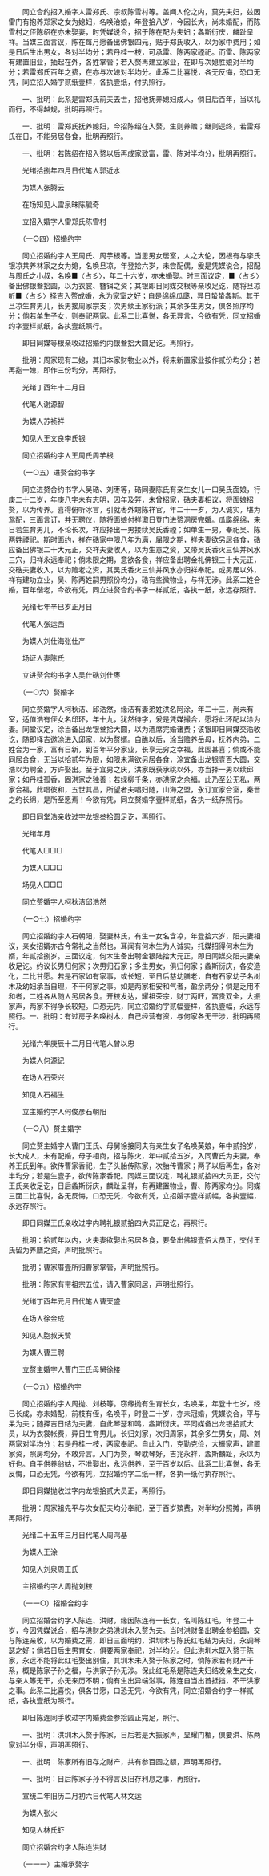 <!-- { "loadSidebar": true } -->
　　同立合约招入婚字人雷郑氏、宗叔陈雪村等。盖闻人伦之内，莫先夫妇，兹因雷门有抱养郑家之女为媳妇，名唤治娘，年登拾八岁，今因长大，尚未婚配，而陈雪村之侄陈绍在亦未娶妻，时凭媒说合，招于陈在配为夫妇；螽斯衍庆，麟趾呈祥。当媒三面言议，陈在每月愿备出佛银四元，贴于郑氏收入，以为家中费用；如是日后生出男女，各对半均分；若丹桂一枝，可承雷、陈两家禋祀。而雷、陈两家有建置旧业，抽起在外，各姓掌管；若入赘再建立家业，在即与次媳胜娘对半均分；若雷郑氏百年之费，在亦与次媳对半均分。此系二比喜悦，各无反悔，恐口无凭，同立招入婚字贰纸壹样，各执壹纸，付执照行。 

　　一、批明：此系是雷郑氏前夫去世，招他抚养媳妇成人，倘日后百年，当以礼而行，不得越规，批明再照行。 

　　一、批明：雷郑氏抚养媳妇，今招陈绍在入赘，生则养赡；继则送终，若雷郑氏在日，不能另居各食，批明再照行。 

　　一、批明：若陈绍在招入赘以后再成家致富，雷、陈对半均分，批明再照行。 

　　光绪拾捌年四月日代笔人郭近水 

　　为媒人张腾云 

　　在场知见人雷泉昧陈毓奇 

　　立招入婚字人雷郑氏陈雪村 

　　（一○四）招婚约字 

　　同立招婚约字人王周氏、周芋根等。当思男女居室，人之大伦，因根有与李氏银凉共养林家之女为媳，名唤旦凉，年登拾六岁，未尝配偶，爰是凭媒说合，招配与周氏之小叔，名唤■〈占彡〉，年二十六岁，亦未婚娶。时三面议定，■〈占彡〉备出佛银叁拾圆，以为衣裳、簪铒之资；其银即日同媒交根等亲收足讫，随将旦凉听■〈占彡〉择吉入赘成婚，永为家室之好；自是绵绵瓜瓞，异日蛰蛰螽斯。其于旦凉生育男儿，长男接周家宗支；次男续王家衍派；其余多生男女，俱各照序均分；倘若单生子女，则奉祀两家。此系二比喜悦，各无异言，今欲有凭，同立招婚约字壹样贰纸，各执壹纸照行。 

　　即日同媒等根亲收过招婚约内银叁拾大圆足讫。再照行。 

　　批明：周家现有二媳，其旧本家财物业以外，将来新置家业按作贰份均分；若再抱一媳，即作三份均分，再照行。 

　　光绪丁酉年十二月日 

　　代笔人谢源智 

　　为媒人苏祯祥 

　　知见人王文良李氏银 

　　同立招婚约字人王周氏周芋根 

　　（一○五）进赘合约书字 

　　同立进赘合约书字人吴硞、刘枣等，硞同妻陈氏有亲生女儿一口吴氏面娘，行庚二十二岁，年庚八字未有志明，因年及笄，未曾招家，硞夫妻相议，将面娘招赘，以为传养。喜得俯听冰言，引就枣外甥陈祥官，年二十一岁，为人诚实，堪为鸳配，三面言订，并无聘仪，随将面娘付祥诹日登门进赘洞房完婚。瓜瓞绵绵，来日若生育男儿，不论长次，祥应择出一男接续吴氏香禋；如单生一男，奉祀吴、陈两姓禋祀。斯时面约，祥在硞家中限八年为满，届限之期，祥夫妻欲另居各食，硞应备出佛银二十大元正，交祥夫妻收入，以为生意之资，又带吴氏香火三仙并风水三穴，归祥永远奉祀；倘未限之期，意欲各食，祥应备出聘金礼佛银三十大元正，交硞夫妻收入，以为赡老之资，其吴氏香火三仙并风水亦归祥奉祀。或另居以外，祥有建功立业，吴、陈两姓嗣男照份均分，硞有些微物业，与祥无涉。此系二姓合婚，百年偕老，今欲有凭，同立进赘合约书字一样贰纸，各执一纸，永远存照行。 

　　光绪七年辛巳岁正月日 

　　代笔人张运西 

　　为媒人刘仕海张仕产 

　　场证人妻陈氏 

　　立进赘合约书字人吴仕硞刘仕枣 

　　（一○六）赘婚字 

　　同立赘婚字人柯秋洁、邱浩然，缘洁有妻弟姓洪名阿涂，年二十三，尚未有室，适值浩有侄女名邱环，年十九，犹然待字，爰是凭媒撮合，愿将此环配以涂为妻。同堂议定，涂当备出龙银叁拾大圆，以为酒席完婚诸费；该银即日同媒交浩收讫，随即择吉邀涂进入邱家，以为赘婿。自醮以后，涂当赡养岳母，抚养内弟，二姓合为一家，富有日新，到百年平分家业，长享无穷之幸福，此固甚喜；倘或不能同居合食，无当以拾贰年为限，如限未满欲另居各食，涂宜备出龙银壹百大圆，交浩以为聘金，方许娶出。至于宜男之庆，洪家既获承祧以外，亦当择一男以续邱家；如丹桂孤香，固洪家之独善；若绿柳千条，亦洪家之余福。此乃至公无私，两家合福，此唱彼和，五世其昌，所望者夫唱妇随，山海之盟，永订宜家合室，秦晋之约长绵，是所至愿焉！今欲有凭，同立赘婚字壹样贰纸，各执一纸存照行。 

　　即日同堂浩亲收过字龙银叁拾圆足讫，再照行。 

　　光绪年月 

　　代笔人□□□ 

　　为媒人□□□ 

　　场见人□□□ 

　　同立赘婚字人柯秋洁邱浩然 

　　（一○七）招婚约字 

　　同立招婚约字人石朝阳，娶妻林氏，有生一女名含凉，年登拾六岁，阳夫妻相议，亲女招婿亦古今常礼之当然也，耳闻有何木生为人诚实，托媒招得何木生为婿，年贰拾捌岁。三面议定，何木生备出聘金银陆拾大元正，即日同媒交阳夫妻亲收足讫。约议长男归何家；次男归石家；多生男女，俱归何家；螽斯衍庆，各安造化，二比甘愿。若是石家如有家事，或长短，至日后慈幼膳老，自有石家幼子名树木及幼妇承当自理，不干何家之事。如是两家相安和气者，盈余两分；倘是乏用不和者，二姓各从随人另居各食。开枝发达，耀祖荣宗，财丁两旺，富贵双全，大振家声，两家不得争长较短。口恐无凭，同立招婚约字贰幅壹样，各执壹幅，永远存照行。一、批明：有过房子名唤树木，自己经营有资，与何家各无干涉，批明再照行。 

　　光绪六年庚辰十二月日代笔人曾以忠 

　　为媒人何源记 

　　在场人石荣兴 

　　知见人石福生 

　　立主婚约字人何俊彦石朝阳 

　　（一○八）赘主婚字 

　　同立赘主婚字人曹门王氏、母舅徐接同夫有亲生女子名唤英娘，年中贰拾岁，长大成人，未有配婚，母子相商，招与陈火，年中贰拾五岁，入同曹氏为夫妻，奉养王氏到年。欲传曹家香祀，生子头胎传陈家，次胎传曹家；两子以后再生，各对半均分；若是生壹子，欲传陈家香祀。同媒三面议定，聘礼银贰拾四大员正，交付王氏亲收足讫，日后螽斯衍庆，麟趾呈祥，有再建置物业，曹、陈两家均分。同媒三面二比喜悦，各无反悔，口恐无凭，今欲有凭，立招婚字壹样贰幅，各执壹幅，永远存照行。 

　　即日同媒王氏亲收过字内聘礼银贰拾四大员正足讫，再照行。 

　　批明：拾贰年以内，火夫妻欲娶出另居各食，要备出佛银壹佰大员正，交付王氏留为养膳之资，声明批照行。 

　　批明；曹家厝壹所归曹家掌管，声明批照行。 

　　批明：陈家有带祖宗五位，请入曹家同居，声明批照行。 

　　光绪丁酉年元月日代笔人曹天盛 

　　在场人徐金成 

　　知见人胞叔天赞 

　　为媒人曹三聘 

　　立赘主婚字人曹门王氏母舅徐接 

　　（一○九）招婚约字 

　　同立招婚约字人周抛、刘枝等。窃缘抛有生育长女，名唤呆，年登十七岁，经已长成，亦未婚配，前枝有侄，名唤平，时登二十岁，亦未冠婚，凭媒说合，平与呆为夫；随择吉日结为夫妻，自此琴瑟和鸣，螽斯衍庆。平同媒备出龙银拾贰大员，以为衣裳帐费，异日生育男儿，长归刘家，次归周家，其余多生男女，周、刘两家对半均分；若是丹桂一枝，两家奉祀。自此入门，克勤克俭，大振家声，建置家资，照房均分，不敢异言。入门为赘，琴耽琴好，吉兆永祥，螽斯麟趾，永以为好也。自平供养翁姑，不准娶出，永远供养，至于百岁以后。此系二比喜悦，各无反悔，口恐无凭，今欲有凭，立招婚约字二纸一样，各执一纸付执存照行。 

　　即日同媒抛收过字内龙银拾贰大员正，再照行。 

　　批明：周家祖先平与次女配夫均分奉祀，至于百岁殡费，对半均分照摊，声明再照行。 

　　光绪二十五年三月日代笔人周鸿基 

　　为媒人王涂 

　　知见人刘泉周王氏 

　　主招婚约字人周抛刘枝 

　　（一一○）招婚合约字 

　　同立招婚合约字人陈连、洪财，缘因陈连有一长女，名叫陈红毛，年登二十岁，今因凭媒说合，招与洪财之弟洪圳木入赘为夫。当时洪财备出聘金参拾圆，交与陈连亲收，以为婚费之需，即日三面明约，洪圳木与陈氏红毛结为夫妇，永调琴瑟之好；倘若日后生男育女，俱要两家奉祀，对半均分。但此洪圳木既入赘于陈家，永远不能将此红毛娶出别住，其圳木未入赘于陈家之时，倘陈家若有财产干系，概是陈家子孙之福，与洪家子孙无涉。保此红毛系是陈连夫妇结发亲生之女，与亲人等无干，亦无来历不明；倘有生出异端滋事，陈连自当出首抵挡，不干洪家之事。此系二比喜悦，俱各甘愿，口恐无凭，今欲有凭，同立招婚合约字一样贰纸，各执壹纸为照行。 

　　即日陈连同手收过字内婚费金参拾圆正完足，照行。 

　　一、批明：洪圳木入赘于陈家，日后若是大振家声，显耀门楣，俱要洪、陈两家对半分得，声明再照行。 

　　一、批明：陈家所有旧存之财产，共有参百圆之额，声明再照行。 

　　一、批明：日后陈家子孙不得言及旧存利息之事，再照行。 

　　宣统二年旧历二月初六日代笔人林文运 

　　为媒人张火 

　　知见人林氏虾 

　　同立招婚合约字人陈连洪财 

　　（一一一）主婚承赘字 

